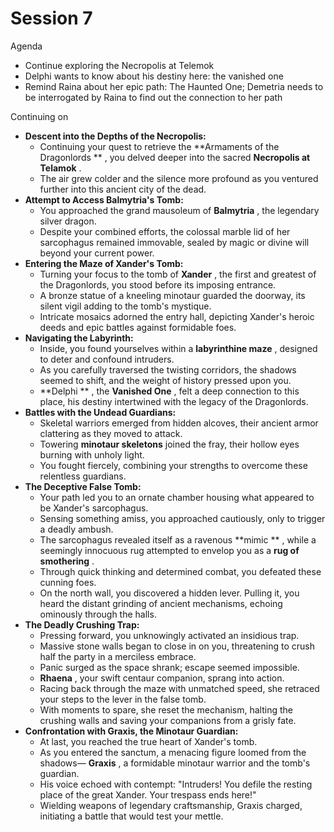 # Session 7

Agenda

* Continue exploring the Necropolis at Telemok  
* Delphi wants to know about his destiny here: the vanished one  
* Remind Raina about her epic path:  The Haunted One; Demetria needs to be interrogated by Raina to find out the connection to her path 

Continuing on

* **Descent into the Depths of the Necropolis:**  
  * Continuing your quest to retrieve the **Armaments of the Dragonlords ** , you delved deeper into the sacred **Necropolis at Telamok** .  
  * The air grew colder and the silence more profound as you ventured further into this ancient city of the dead.  
* **Attempt to Access Balmytria's Tomb:**  
  * You approached the grand mausoleum of **Balmytria** , the legendary silver dragon.  
  * Despite your combined efforts, the colossal marble lid of her sarcophagus remained immovable, sealed by magic or divine will beyond your current power.  
* **Entering the Maze of Xander's Tomb:**  
  * Turning your focus to the tomb of **Xander** , the first and greatest of the Dragonlords, you stood before its imposing entrance.  
  * A bronze statue of a kneeling minotaur guarded the doorway, its silent vigil adding to the tomb's mystique.  
  * Intricate mosaics adorned the entry hall, depicting Xander's heroic deeds and epic battles against formidable foes.  
* **Navigating the Labyrinth:**  
  * Inside, you found yourselves within a **labyrinthine maze** , designed to deter and confound intruders.  
  * As you carefully traversed the twisting corridors, the shadows seemed to shift, and the weight of history pressed upon you.  
  * **Delphi ** , the **Vanished One** , felt a deep connection to this place, his destiny intertwined with the legacy of the Dragonlords.  
* **Battles with the Undead Guardians:**  
  * Skeletal warriors emerged from hidden alcoves, their ancient armor clattering as they moved to attack.  
  * Towering **minotaur skeletons** joined the fray, their hollow eyes burning with unholy light.  
  * You fought fiercely, combining your strengths to overcome these relentless guardians.  
* **The Deceptive False Tomb:**  
  * Your path led you to an ornate chamber housing what appeared to be Xander's sarcophagus.  
  * Sensing something amiss, you approached cautiously, only to trigger a deadly ambush.  
  * The sarcophagus revealed itself as a ravenous **mimic ** , while a seemingly innocuous rug attempted to envelop you as a **rug of smothering** .  
  * Through quick thinking and determined combat, you defeated these cunning foes.  
  * On the north wall, you discovered a hidden lever. Pulling it, you heard the distant grinding of ancient mechanisms, echoing ominously through the halls.  
* **The Deadly Crushing Trap:**  
  * Pressing forward, you unknowingly activated an insidious trap.  
  * Massive stone walls began to close in on you, threatening to crush half the party in a merciless embrace.  
  * Panic surged as the space shrank; escape seemed impossible.  
  * **Rhaena** , your swift centaur companion, sprang into action.  
  * Racing back through the maze with unmatched speed, she retraced your steps to the lever in the false tomb.  
  * With moments to spare, she reset the mechanism, halting the crushing walls and saving your companions from a grisly fate.  
* **Confrontation with Graxis, the Minotaur Guardian:**  
  * At last, you reached the true heart of Xander's tomb.  
  * As you entered the sanctum, a menacing figure loomed from the shadows— **Graxis** , a formidable minotaur warrior and the tomb's guardian.  
  * His voice echoed with contempt: "Intruders\! You defile the resting place of the great Xander. Your trespass ends here\!"  
  * Wielding weapons of legendary craftsmanship, Graxis charged, initiating a battle that would test your mettle.
